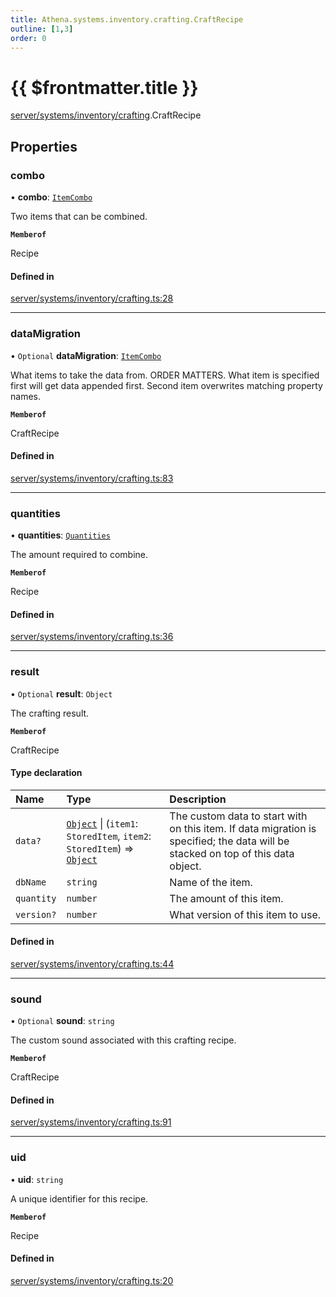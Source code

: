 ```yaml
---
title: Athena.systems.inventory.crafting.CraftRecipe
outline: [1,3]
order: 0
---
```


# {{ $frontmatter.title }}


[server/systems/inventory/crafting](../modules/server_systems_inventory_crafting.md).CraftRecipe

## Properties

### combo

• **combo**: [`ItemCombo`](../modules/server_systems_inventory_crafting.md#ItemCombo)

Two items that can be combined.

**`Memberof`**

Recipe

#### Defined in

[server/systems/inventory/crafting.ts:28](https://github.com/Stuyk/altv-athena/blob/6013452/src/core/server/systems/inventory/crafting.ts#L28)

___

### dataMigration

• `Optional` **dataMigration**: [`ItemCombo`](../modules/server_systems_inventory_crafting.md#ItemCombo)

What items to take the data from.
ORDER MATTERS. What item is specified first will get data appended first.
Second item overwrites matching property names.

**`Memberof`**

CraftRecipe

#### Defined in

[server/systems/inventory/crafting.ts:83](https://github.com/Stuyk/altv-athena/blob/6013452/src/core/server/systems/inventory/crafting.ts#L83)

___

### quantities

• **quantities**: [`Quantities`](../modules/server_systems_inventory_crafting.md#Quantities)

The amount required to combine.

**`Memberof`**

Recipe

#### Defined in

[server/systems/inventory/crafting.ts:36](https://github.com/Stuyk/altv-athena/blob/6013452/src/core/server/systems/inventory/crafting.ts#L36)

___

### result

• `Optional` **result**: `Object`

The crafting result.

**`Memberof`**

CraftRecipe

#### Type declaration

| Name | Type | Description |
| :------ | :------ | :------ |
| `data?` | [`Object`](../modules/server_systems_inventory_crafting_Internal.md#Object) \| (`item1`: `StoredItem`, `item2`: `StoredItem`) => [`Object`](../modules/server_systems_inventory_crafting_Internal.md#Object) | The custom data to start with on this item. If data migration is specified; the data will be stacked on top of this data object. |
| `dbName` | `string` | Name of the item. |
| `quantity` | `number` | The amount of this item. |
| `version?` | `number` | What version of this item to use. |

#### Defined in

[server/systems/inventory/crafting.ts:44](https://github.com/Stuyk/altv-athena/blob/6013452/src/core/server/systems/inventory/crafting.ts#L44)

___

### sound

• `Optional` **sound**: `string`

The custom sound associated with this crafting recipe.

**`Memberof`**

CraftRecipe

#### Defined in

[server/systems/inventory/crafting.ts:91](https://github.com/Stuyk/altv-athena/blob/6013452/src/core/server/systems/inventory/crafting.ts#L91)

___

### uid

• **uid**: `string`

A unique identifier for this recipe.

**`Memberof`**

Recipe

#### Defined in

[server/systems/inventory/crafting.ts:20](https://github.com/Stuyk/altv-athena/blob/6013452/src/core/server/systems/inventory/crafting.ts#L20)
